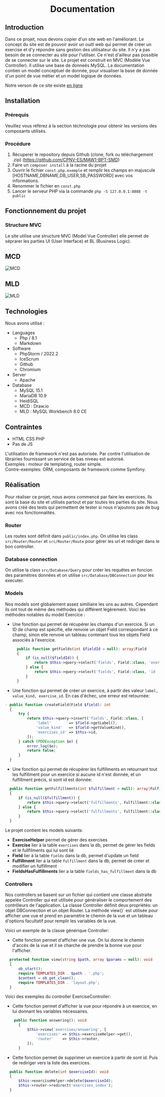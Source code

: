 # <center>Documentation</center>

## Introduction

Dans ce projet, nous devons copier d'un site web en l'améliorant. Le concept du site est de pouvoir avoir un ouitl web qui permet de créer un exercise et d'y répondre sans gestion des utilisateur du
site. Il n'y a pas besoin de se connecter au site pour l'utiliser. Ce n'est d'ailleur pas possible de se connecter sur le site. Le projet est construit en MVC (Modèle Vue Controller). Il utilise une
base de donneés MySQL.
La documentation contien un model conceptuel de donnée, pour visualiser la base de donnée d'un point de vue métier et un model logique de données.

Notre verson de ce site existe [en ligne](https://cld2-7.mycpnv.ch/)

## Installation

### Prérequis

Veuillez vous référez à la section téchnologie pour obtenir les versions des composants utilisés.

### Procédure

1. Récuperer le repository depuis Github (clone, fork ou téléchargement .zip) (https://github.com/CPNV-ES/MAW1-BPT-SMD)
1. Faire un `composer install` à la racine du projet
1. Ouvrir le fichier `const.php.exemple` et remplir les champs en majuscule [HOSTNAME,DBNAME,DB_USER,SB_PASSWORD] avec vos informations.
1. Renommer le fichier en `const.php`
1. Lancer le serveur PHP via la commande `php -S 127.0.0.1:8888 -t public`

## Fonctionnement du projet

### Structure MVC

Le site utilise une structure MVC (Model Vue Controller) elle permet de séprarer les parties UI (User Interface) et BL (Business Logic).

## MCD

![MCD](../modelisation/MCD.png)

## MLD

![MLD](../modelisation/MLD.png)

## Technologies

Nous avons utilisé :

- Languages
    - Php / 8.1
    - Markdown
- Software
    - PhpStorm / 2022.2
    - IceScrum
    - Github
    - Chromium
- Server
    - Apache
- Database
    - MySQL 15.1
    - MariaDB 10.9
    - HeidiSQL
    - MCD : Draw.io
    - MLD : MySQL Workbench 8.0 CE

## Contraintes

- HTML CSS PHP
- Pas de JS

L'utilisation de framework n'est pas autorisée.
Par contre l'utilisation de librairies fournissant un service de bas niveau est autorisé.  
Exemples : moteur de templating, router simple.  
Contre-exemples: ORM, composants de framework comme Symfony.

## Réalisation

Pour réaliser ce projet, nous avons commencé par faire les exercices. Ils sont la base du site et utilisés partout et par toutes les parties du site.
Nous avons créé des tests qui permettent de tester si nous n'ajoutons pas de bug avec nos fonctionnalités.

### Router

Les routes sont définit dans ```public/index.php```. On utilise les class ```src/Router/Router``` et
```src/Router/Route``` pour gérer les url et rediriger dans le bon controller.

### Database connection

On utilise la class ```src/Database/Query``` pour créer les requêtes en foncion des paramètres données et on
utilise ```src/Database/DBConnection``` pour les executer.

### Models

Nos models sont globalement assez similiaire les uns au autres. Cependant ils ont tout de même des méthodes qui différent légèrement. Voici les méthodes notables du model Exercice :

- Une fonction qui permet de récupérer les champs d'un exercice. Si un ID de champ est spécifié, elle renvoie un objet Field correspondant à ce champ, sinon elle renvoie un tableau contenant tous les
  objets Field associés à l'exercice.

  ```php 
    public function getFields(int $fieldId = null): array|Field
    {
        if (is_null($fieldId)) {
            return $this->query->select('fields', Field::class, 'exercises_id = :id', [':id' => $this->id]);
        } else {
            return $this->query->select('fields', Field::class, 'id  = :field_id AND exercises_id = :exercises_id', ['field_id' => $fieldId, 'exercises_id' => $this->id], true);
        }
    }
  ```

- Une fonction qui permet de créer un exercice, à partir des valeur `label, value_kind, exercise_id`. En cas d'échec, une erreur est retournée:

```php
- public function createField(Field $field): int
  {
      try {
          return $this->query->insert('fields', Field::class, [
              'label'        => $field->getLabel(),
              'value_kind'   => $field->getValueKind(),
              'exercises_id' => $this->id,
          ]);
      } catch (PDOException $e) {
          error_log($e);
          return false;
      }
  } 
```

- Une fonction qui permet de récupérer les fulfillments en retournant tout les fulfillment pour un exercice si aucune id n'est donnée, et un fulfillment précis, si sont id est donnée:

```php 
  public function getFulfillments(int $fulfillment = null): array|Fulfillment
  {
      if (is_null($fulfillment)) {
          return $this->query->select('fulfillments', Fulfillment::class, 'exercises_id = :id', [':id' => $this->id]);
      } else {
          return $this->query->select('fulfillments', Fulfillment::class, 'id = :field_id AND exercises_id = :exercises_id', ['field_id' => $fulfillment, 'exercises_id' => $this->id], true);
      }
  }
```

Le projet contient les models suivants:

- **ExerciseHelper** permet de gérer des exercises
- **Exercise** lier à la table ```exercises``` dans la db, permet de gérer les fields et le fullfilments qui lui sont lié
- **Field** lier à la table ```fields``` dans la db, permet d'update un field
- **Fulfillment** lier a la table ```fulfillment``` dans la db, permet de créer et modifier un fulfillment
- **FieldsHasFulfillments** lier a la table ```fields_has_fulfillment``` dans la db

### Controllers

Nos controllers se basent sur un fichier qui contient une classe abstraite appelée Controller qui est utilisée pour généraliser le comportement des contrôleurs de l'application.
La classe Controller définit deux propriétés: un objet DBConnection et un objet Router. La méthode view()` est utilisée pour afficher une vue et prend en paramètre le chemin de la vue et un tableau
d'options facultatif pour remplir les variables de la vue.

Voici un exemple de la classe générique Controller:

- Cette fonction permet d'afficher une vue. On lui donne le chemin d'accès de la vue et il se charche de prendre la bonne vue pour l'afficher.

```php 
  protected function view(string $path, array $params = null): void
  {
      ob_start();
      require TEMPLATES_DIR . $path . '.php';
      $content = ob_get_clean();
      require TEMPLATES_DIR . 'layout.php';
  }
```

Voici des exemples du controller ExerciseController:

- Cette fonction permet d'afficher la vue pour répondre à un exercice, en lui donnant les variables nécessaires.

```php 
    public function answering(): void
      {
          $this->view('exercises/answering', [
              'exercises' => $this->exerciseHelper->get(),
              'router'    => $this->router,
          ]);
      }
```

- Cette fonction permet de supprimer un exercice à partir de sont id. Puis de rediriger vers la liste des exercices.

```php 
  public function delete(int $exerciseId): void
  {
      $this->exerciseHelper->delete($exerciseId);
      $this->router->redirect('exercises_index');
  } 
```
